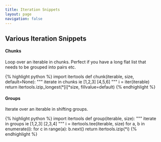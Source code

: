```yaml
---
title: Iteration Snippets
layout: page
navigation: false
---
```

## Various Iteration Snippets

#### Chunks

Loop over an iterable in chunks. Perfect if you have a long flat list that needs to be grouped into pairs etc.

{% highlight python %}
import itertools
def chunk(iterable, size, default=None):
    """ iterate in chunks ie [1,2,3] [4,5,6] """
    i = iter(iterable)
    return itertools.izip_longest(*[i]*size, fillvalue=default)
{% endhighlight %}


#### Groups

Iterate over an iterable in shifting groups.

{% highlight python %}
import itertools
def group(iterable, size):
    """ iterate in groups ie [1,2,3] [2,3,4] """
    i = itertools.tee(iterable, size)
    for a, b in enumerate(i):
        for c in range(a):
            b.next()
    return itertools.izip(*i)
{% endhighlight %}
